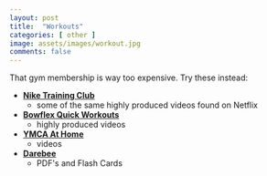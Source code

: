 ```yaml
---
layout: post
title:  "Workouts"
categories: [ other ]
image: assets/images/workout.jpg
comments: false
---
```


That gym membership is way too expensive.  Try these instead:

+ **[Nike Training Club](https://www.youtube.com/@Niketrainingclub.)**
    - some of the same highly produced videos found on Netflix
+ **[Bowflex Quick Workouts](https://www.youtube.com/playlist?list=PLL3tp4lasjfNxf1JM8SXQJ0I0Q0Gr_k-5)**
    - highly produced videos
+ **[YMCA At Home](https://www.youtube.com/@ymcahome)**
    - videos
+ **[Darebee](https://darebee.com/)**
    - PDF's and Flash Cards
